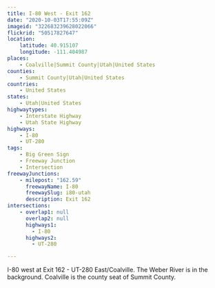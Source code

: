 ```yaml
---
title: I-80 West - Exit 162
date: "2020-10-03T17:55:09Z"
imageid: "322683239628022066"
flickrid: "50517827647"
location:
    latitude: 40.915107
    longitude: -111.404987
places:
    - Coalville|Summit County|Utah|United States
counties:
    - Summit County|Utah|United States
countries:
    - United States
states:
    - Utah|United States
highwaytypes:
    - Interstate Highway
    - Utah State Highway
highways:
    - I-80
    - UT-280
tags:
    - Big Green Sign
    - Freeway Junction
    - Intersection
freewayJunctions:
    - milepost: "162.59"
      freewayName: I-80
      freewaySlug: i80-utah
      description: Exit 162
intersections:
    - overlap1: null
      overlap2: null
      highways1:
        - I-80
      highways2:
        - UT-280

---
```

I-80 west at Exit 162 - UT-280 East/Coalville.  The Weber River is in the background.  Coalville is the county seat of Summit County.